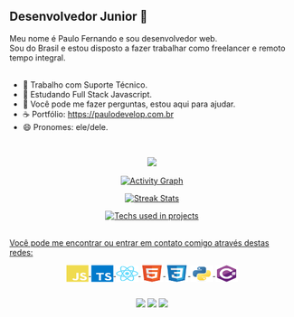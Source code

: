 ## Desenvolvedor Junior 👋

Meu nome é Paulo Fernando e sou desenvolvedor web.</br> Sou do Brasil e estou disposto a fazer trabalhar como freelancer e remoto tempo integral. </br>
</br>

- 🔭 Trabalho com Suporte Técnico.
- 🌱 Estudando Full Stack Javascript.
- 💬 Você pode me fazer perguntas, estou aqui para ajudar.
- ☕ Portfólio: https://paulodevelop.com.br
- 😄 Pronomes: ele/dele.
</br>
<div align="center">
  
<p>
 <a href="https://github.com/PauloTIgit">
 <img height="180em" src="https://github-readme-stats.vercel.app/api?username=PauloTIgit&show_icons=true&theme=gruvbox&include_all_commits=true&count_private=true"/>
</p>
  
<p align="center">
  <img src="https://activity-graph.herokuapp.com/graph?username=PauloTIgit&theme=xcode&bg_color=151515" alt="Activity Graph" />
</p>

<p>
  <img src="https://github-readme-streak-stats.herokuapp.com/?user=PauloTIgit&theme=dark" alt="Streak Stats" />
</p>
<p>
  <img src="https://github-readme-stats.vercel.app/api/top-langs?username=PauloTIgit&layout=compact&theme=dark&locale=en" alt="Techs used in projects" width="495px" />
</p>

</div>  
<div style="display: inline_block"><br>
  Você pode me encontrar ou entrar em contato comigo através destas redes:
  <p align="center">
    <img align="center" alt="Rafa-Js" height="30" width="40" src="https://raw.githubusercontent.com/devicons/devicon/master/icons/javascript/javascript-plain.svg">
    <img align="center" alt="Rafa-Ts" height="30" width="40" src="https://raw.githubusercontent.com/devicons/devicon/master/icons/typescript/typescript-plain.svg">
    <img align="center" alt="Rafa-React" height="30" width="40" src="https://raw.githubusercontent.com/devicons/devicon/master/icons/react/react-original.svg">
    <img align="center" alt="Rafa-HTML" height="30" width="40" src="https://raw.githubusercontent.com/devicons/devicon/master/icons/html5/html5-original.svg">
    <img align="center" alt="Rafa-CSS" height="30" width="40" src="https://raw.githubusercontent.com/devicons/devicon/master/icons/css3/css3-original.svg">
    <img align="center" alt="Rafa-Python" height="30" width="40" src="https://raw.githubusercontent.com/devicons/devicon/master/icons/python/python-original.svg">
    <img align="center" alt="Rafa-Csharp" height="30" width="40" src="https://raw.githubusercontent.com/devicons/devicon/master/icons/csharp/csharp-original.svg">
  </p>
</div>
  
  ##
 
<div align="center"> 
  <a href="https://instagram.com/paulo_fernando000/" target="_blank"><img src="https://img.shields.io/badge/-Instagram-%23E4405F?style=for-the-badge&logo=instagram&logoColor=white"></a>
 <a href="https://discord.gg/QTgMQFGf" target="_blank"><img src="https://img.shields.io/badge/Discord-7289DA?style=for-the-badge&logo=discord&logoColor=white" target="_blank"></a> 
  <a href = "mailto:pauloferreiradevs@gmail.com"><img src="https://img.shields.io/badge/-Gmail-%23333?style=for-the-badge&logo=gmail&logoColor=white" target="_blank"></a> 
 
</div>

